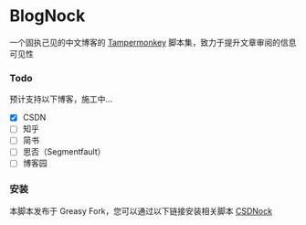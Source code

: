 # BlogNock

一个固执己见的中文博客的 [Tampermonkey](https://github.com/search?q=Tampermonkey&type=repositories) 脚本集，致力于提升文章审阅的信息可见性

### Todo

预计支持以下博客，施工中...

- [x] CSDN
- [ ] 知乎
- [ ] 简书
- [ ] 思否（Segmentfault）
- [ ] 博客园

### 安装

本脚本发布于 Greasy Fork，您可以通过以下链接安装相关脚本
[CSDNock](https://greasyfork.org/zh-CN/scripts/493011-csdnock)
